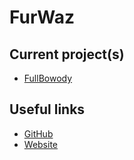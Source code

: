 # FurWaz

## Current project(s)
- [FullBowody](https://github.com/FullBowody)

## Useful links
- [GitHub](https://github.com/furwaz)
- [Website](https://furwaz.com/)
